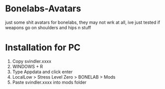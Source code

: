 # Bonelabs-Avatars
just some shit avatars for bonelabs, they may not wrk at all, ive just tested if weapons go on shoulders and hips n stuff


# Installation for PC
1. Copy svindler.xxxx
2. WINDOWS + R 
3. Type Appdata and click enter
4. LocalLow > Stress Level Zero > BONELAB > Mods
5. Paste svindler.xxxx into mods folder
